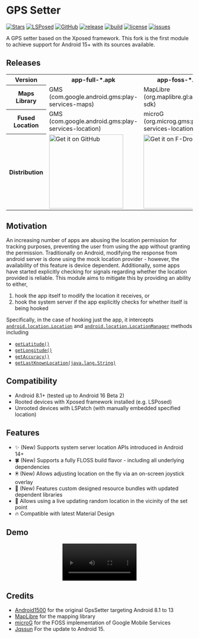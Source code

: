 # GPS Setter

[![Stars](https://img.shields.io/github/stars/jqssun/android-gps-setter)](https://github.com/jqssun/android-gps-setter/stargazers)
[![LSPosed](https://img.shields.io/github/downloads/Xposed-Modules-Repo/io.github.jqssun.gpssetter/total?label=LSPosed&logo=Android&style=flat&labelColor=F48FB1&logoColor=ffffff)](https://github.com/Xposed-Modules-Repo/io.github.jqssun.gpssetter/releases)
[![GitHub](https://img.shields.io/github/downloads/jqssun/android-gps-setter/total?label=GitHub&logo=GitHub)](https://github.com/jqssun/android-gps-setter/releases)
[![release](https://img.shields.io/github/v/release/jqssun/android-gps-setter)](https://github.com/jqssun/android-gps-setter/releases)
[![build](https://img.shields.io/github/actions/workflow/status/jqssun/android-gps-setter/apk.yml)](https://github.com/jqssun/android-gps-setter/actions/workflows/apk.yml)
[![license](https://img.shields.io/github/license/jqssun/android-gps-setter)](https://github.com/jqssun/android-gps-setter/blob/master/LICENSE)
[![issues](https://img.shields.io/github/issues/jqssun/android-gps-setter)](https://github.com/jqssun/android-gps-setter/issues)
  
A GPS setter based on the Xposed framework. This fork is the first module to achieve support for Android 15+ with its sources available.  

## Releases

<table>
    <tr>
        <th>Version</th>
        <th>app-full-*.apk</th>
        <th>app-foss-*.apk</th>
    </tr>
    <tr>
        <th>Maps Library</th>
        <td>GMS (com.google.android.gms:play-services-maps)</td>
        <td>MapLibre (org.maplibre.gl:android-sdk)</td>
    </tr>
    <tr>
        <th>Fused Location</th>
        <td>GMS (com.google.android.gms:play-services-location)</td>
        <td>microG (org.microg.gms:play-services-location)</td>
    </tr>
    <tr>
        <th>Distribution</th>
        <td>
            <a href="https://github.com/jqssun/android-gps-setter/releases">
                <img
                    src="https://raw.githubusercontent.com/NeoApplications/Neo-Backup/refs/heads/main/badge_github.png"
                    alt="Get it on GitHub" width="200" />
            </a>
        </td>
        <td>
            <a href="https://f-droid.org/packages/io.github.jqssun.gpssetter">
                <img
                    src="https://fdroid.gitlab.io/artwork/badge/get-it-on.png"
                    alt="Get it on F-Droid" width="200" />
            </a>
        </td>
    </tr>
</table>

<!-- 
[<img src="https://raw.githubusercontent.com/NeoApplications/Neo-Backup/refs/heads/main/badge_github.png" alt="Get it on GitHub" height="80">](https://github.com/jqssun/android-gps-setter/releases)
[<img src="https://fdroid.gitlab.io/artwork/badge/get-it-on.png" alt="Get it on F-Droid" height="80">]()
[<img src="https://gitlab.com/IzzyOnDroid/repo/-/raw/master/assets/IzzyOnDroid.png" height="80">]()
-->

## Motivation

An increasing number of apps are abusing the location permission for tracking purposes, preventing the user from using the app without granting the permission. Traditionally on Android, modifying the response from android server is done using the mock location provider - however, the availability of this feature is device dependent. Additionally, some apps have started explicitly checking for signals regarding whether the location provided is reliable. This module aims to mitigate this by providing an ability to either,
1. hook the app itself to modify the location it receives, or
2. hook the system server if the app explicitly checks for whether itself is being hooked

Specifically, in the case of hooking just the app, it intercepts [`android.location.Location`](https://developer.android.com/reference/android/location/Location) and [`android.location.LocationManager`](https://developer.android.com/reference/android/location/LocationManager) methods including
- [`getLatitude()`](https://developer.android.com/reference/android/location/Location#getLatitude())
- [`getLongitude()`](https://developer.android.com/reference/android/location/Location#getLongitude())
- [`getAccuracy()`](https://developer.android.com/reference/android/location/Location#getAccuracy())
- [`getLastKnownLocation(java.lang.String)`](https://developer.android.com/reference/android/location/LocationManager#getLastKnownLocation(java.lang.String))

## Compatibility

- Android 8.1+ (tested up to Android 16 Beta 2)
- Rooted devices with Xposed framework installed (e.g. LSPosed)
- Unrooted devices with LSPatch (with manually embedded specified location)

## Features

- ✨ (New) Supports system server location APIs introduced in Android 14+
- 🍀 (New) Supports a fully FLOSS build flavor - including all underlying dependencies
- 🖲️ (New) Allows adjusting location on the fly via an on-screen joystick overlay
- 🎉 (New) Features custom designed resource bundles with updated dependent libraries
- 🎲 Allows using a live updating random location in the vicinity of the set point
- 🔥 Compatible with latest Material Design

## Demo

<video loop src='https://github.com/user-attachments/assets/fbc0901c-b126-4ca7-9239-34390a76e7f9' alt="demo" width="200" style="display: block; margin: auto;"></video> <!-- https://github.com/jqssun/android-gps-setter/releases/download/v0.0.1/0.mp4 -->

## Credits

- [Android1500](https://github.com/Android1500/GpsSetter) for the original GpsSetter targeting Android 8.1 to 13
- [MapLibre](https://github.com/maplibre/maplibre-native) for the mapping library
- [microG](https://github.com/microg/GmsCore) for the FOSS implementation of Google Mobile Services
- [Jqssun](https://github.com/jqssun) For the update to Android 15.
